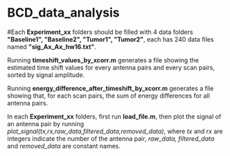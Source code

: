 # BCD_data_analysis

#Each **Experiment_xx** folders should be filled with 4 data folders **"Baseline1", "Baseline2", "Tumor1", "Tumor2"**, each has 240 data files named **"sig_Ax_Ax_hw16.txt"**. 

Running **timeshift_values_by_xcorr.m** generates a file showing the estimated time shift values for every antenna pairs and every scan pairs, sorted by signal amplitude.

Running **energy_difference_after_timeshift_by_xcorr.m** generates a file showing that, for each scan pairs, the sum of energy differences for all antenna pairs.

In each **Experiment_xx** folders, first run **load_file.m**, then plot the signal of an antenna pair by running *plot_signal(tx,rx,raw_data,filtered_data,removed_data)*, where *tx* and *rx* are integers indicate the number of the antenna pair, *raw_data, filtered_data* and *removed_data* are constant names.
